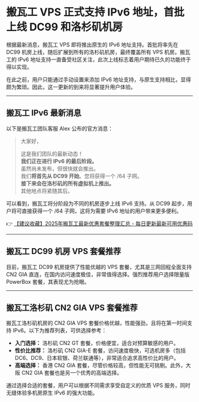 # 搬瓦工 VPS 正式支持 IPv6 地址，首批上线 DC99 和洛杉矶机房

根据最新消息，搬瓦工 VPS 即将推出原生的 IPv6 地址支持。首批将率先在 DC99 机房上线，随后扩展到所有的洛杉矶机房，最终覆盖所有 VPS 机房。搬瓦工的 IPv6 地址支持一直备受社区关注，此次上线标志着用户期待已久的功能终于得以实现。

在此之前，用户只能通过手动设置来添加 IPv6 地址支持，与原生支持相比，显得颇为繁琐。因此，这一更新的到来将显著提升用户体验。

---

## 搬瓦工 IPv6 最新消息

以下是搬瓦工团队客服 Alex 公布的官方消息：

> 大家好，
>
> 这是我们团队的最新动态！  
> **我们正在进行 IPv6 的最后阶段。**  
> 虽然尚未发布，但很快就会推出。  
> 我们**将首先从 DC99 开始**。您将获得一个 /64 子网。  
> **接下来会在洛杉矶的所有虚拟机上推出。**  
> 其他地点将紧随其后。

可以看到，搬瓦工将分阶段为不同的机房逐步上线 IPv6 支持。从 DC99 起步，用户将可直接获得一个 /64 子网，这将为需要 IPv6 地址的用户带来更多便利。

👉 [【建议收藏】2025年搬瓦工最新优惠套餐整理汇总 - 每日更新最新可用优惠码](https://bit.ly/banwagon)

---

## 搬瓦工 DC99 机房 VPS 套餐推荐

目前，搬瓦工 DC99 机房提供了性能优越的 VPS 套餐，尤其是三网回程全面支持 CN2 GIA 直连，在国内访问速度极佳，非常值得选择。强烈推荐用户选择限量版 PowerBox 套餐，其表现尤为抢眼。

---

## 搬瓦工洛杉矶 CN2 GIA VPS 套餐推荐

搬瓦工洛杉矶机房的 CN2 GIA VPS 套餐价格优越，性能强劲，且将在第一时间支持 IPv6。以下为推荐列表，可供选择参考：

- **入门选择：** 洛杉矶 CN2 GT 套餐，价格便宜，适合对预算敏感的用户。
- **性价比推荐：** 洛杉矶 CN2 GIA-E 套餐，访问速度极快，可选机房多（包括 DC6、DC9、日本软银、荷兰联通等），非常适合追求高性价比的用户。
- **高端选择：** 香港 CN2 GIA 套餐，尽管价格较高，但性能无可挑剔。此外，大阪 CN2 GIA 套餐也是另一个优秀的高端选择。

通过选择合适的套餐，用户可以根据不同需求享受自定义的优质 VPS 服务，同时无缝体验多机房原生 IPv6 的强大功能。